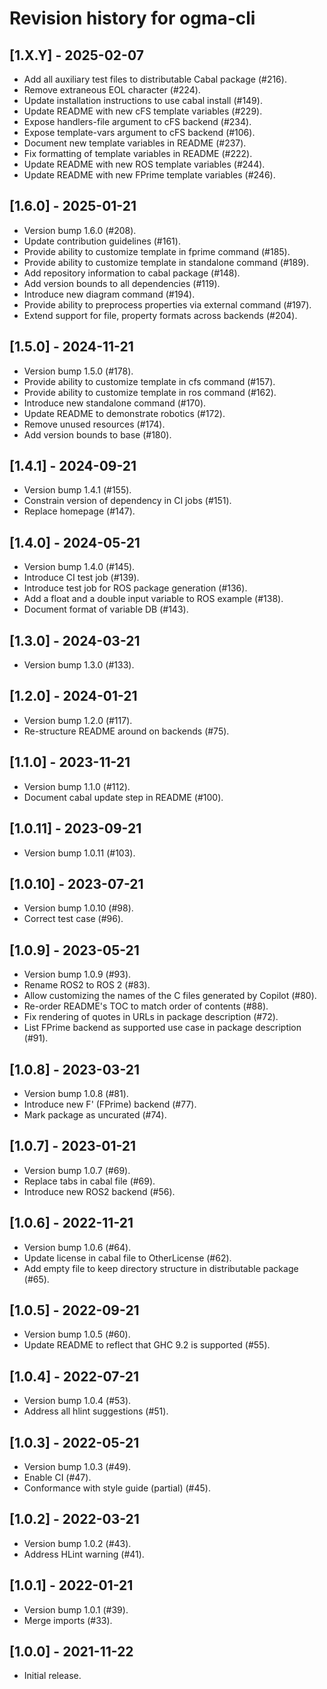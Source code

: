 # Revision history for ogma-cli

## [1.X.Y] - 2025-02-07

* Add all auxiliary test files to distributable Cabal package (#216).
* Remove extraneous EOL character (#224).
* Update installation instructions to use cabal install (#149).
* Update README with new cFS template variables (#229).
* Expose handlers-file argument to cFS backend (#234).
* Expose template-vars argument to cFS backend (#106).
* Document new template variables in README (#237).
* Fix formatting of template variables in README (#222).
* Update README with new ROS template variables (#244).
* Update README with new FPrime template variables (#246).

## [1.6.0] - 2025-01-21

* Version bump 1.6.0 (#208).
* Update contribution guidelines (#161).
* Provide ability to customize template in fprime command (#185).
* Provide ability to customize template in standalone command (#189).
* Add repository information to cabal package (#148).
* Add version bounds to all dependencies (#119).
* Introduce new diagram command (#194).
* Provide ability to preprocess properties via external command (#197).
* Extend support for file, property formats across backends (#204).

## [1.5.0] - 2024-11-21

* Version bump 1.5.0 (#178).
* Provide ability to customize template in cfs command (#157).
* Provide ability to customize template in ros command (#162).
* Introduce new standalone command (#170).
* Update README to demonstrate robotics (#172).
* Remove unused resources (#174).
* Add version bounds to base (#180).

## [1.4.1] - 2024-09-21

* Version bump 1.4.1 (#155).
* Constrain version of dependency in CI jobs (#151).
* Replace homepage (#147).

## [1.4.0] - 2024-05-21

* Version bump 1.4.0 (#145).
* Introduce CI test job (#139).
* Introduce test job for ROS package generation (#136).
* Add a float and a double input variable to ROS example (#138).
* Document format of variable DB (#143).

## [1.3.0] - 2024-03-21

* Version bump 1.3.0 (#133).

## [1.2.0] - 2024-01-21

* Version bump 1.2.0 (#117).
* Re-structure README around on backends (#75).

## [1.1.0] - 2023-11-21

* Version bump 1.1.0 (#112).
* Document cabal update step in README (#100).

## [1.0.11] - 2023-09-21

* Version bump 1.0.11 (#103).

## [1.0.10] - 2023-07-21

* Version bump 1.0.10 (#98).
* Correct test case (#96).

## [1.0.9] - 2023-05-21

* Version bump 1.0.9 (#93).
* Rename ROS2 to ROS 2 (#83).
* Allow customizing the names of the C files generated by Copilot (#80).
* Re-order README's TOC to match order of contents (#88).
* Fix rendering of quotes in URLs in package description (#72).
* List FPrime backend as supported use case in package description (#91).

## [1.0.8] - 2023-03-21

* Version bump 1.0.8 (#81).
* Introduce new F' (FPrime) backend (#77).
* Mark package as uncurated (#74).

## [1.0.7] - 2023-01-21
* Version bump 1.0.7 (#69).
* Replace tabs in cabal file (#69).
* Introduce new ROS2 backend (#56).

## [1.0.6] - 2022-11-21

* Version bump 1.0.6 (#64).
* Update license in cabal file to OtherLicense (#62).
* Add empty file to keep directory structure in distributable package (#65).

## [1.0.5] - 2022-09-21

* Version bump 1.0.5 (#60).
* Update README to reflect that GHC 9.2 is supported (#55).

## [1.0.4] - 2022-07-21

* Version bump 1.0.4 (#53).
* Address all hlint suggestions (#51).

## [1.0.3] - 2022-05-21

* Version bump 1.0.3 (#49).
* Enable CI (#47).
* Conformance with style guide (partial) (#45).

## [1.0.2] - 2022-03-21

* Version bump 1.0.2 (#43).
* Address HLint warning (#41).

## [1.0.1] - 2022-01-21

* Version bump 1.0.1 (#39).
* Merge imports (#33).

## [1.0.0] - 2021-11-22

* Initial release.
